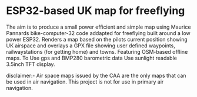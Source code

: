# ESP32-based UK map for freeflying

The aim is to produce a small power efficient and simple map using Maurice Pannards  bike-computer-32 code addapted for freeflying built around a low power ESP32. Renders a map based on the pilots current position showing UK airspace and overlays a GPX file showing user defined  waypoints, railwaystations (for getting home) and towns. Featuring OSM-based offline maps. To Use  gps and BMP280 barometric data  Use  sunlight readable 3.5inch TFT display.

disclaimer:-
Air space maps issued by the CAA are the only maps that can be used in air navigation. This project is not for use in primary air navigation.

